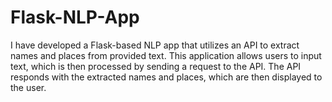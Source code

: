 # Flask-NLP-App

I have developed a Flask-based NLP app that utilizes an API to extract names and places from provided text. 
This application allows users to input text, which is then processed by sending a request to the API. 
The API responds with the extracted names and places, which are then displayed to the user.
